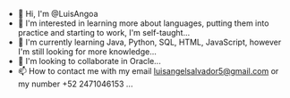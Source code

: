 - 👋 Hi, I'm @LuisAngoa
- 👀 I'm interested in learning more about languages, putting them into practice and starting to work, I'm self-taught...
- 🌱 I'm currently learning Java, Python, SQL, HTML, JavaScript, however I'm still looking for more knowledge...
- 💞️ I'm looking to collaborate in Oracle...
- 📫 How to contact me with my email luisangelsalvador5@gmail.com or my number +52 2471046153
...

<!---
LuisAngoa/LuisAngoa is a ✨ special ✨ repository because its `README.md` (this file) appears on your GitHub profile.
You can click the Preview link to take a look at your changes.
--->
